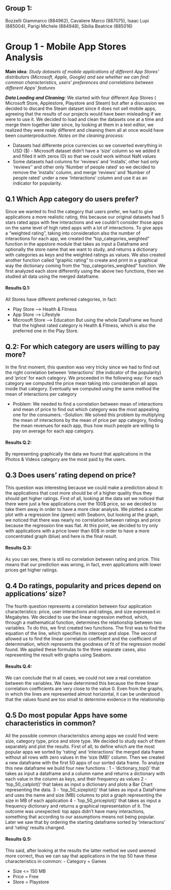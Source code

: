 ## Group 1: 
Bozzelli Giammarco (884962), Cavaliere Marco (887075), Isaac Lupi (885004), Parigi Michele (884948), Sibilia Beatrice (885016) 
# Group 1 - Mobile App Stores Analysis 
**Main idea**: _Study datasets of mobile applications of different App Stores’ distributors (Microsoft, Apple, Google) and see whether we can find: common characteristics, users’ preferences and correlations between different Apps’ features_ 

_**Data Loading and Cleaning**_: 
We started with four different App Stores ( Microsoft Store, Applestore, Playstore and Steam) but after a discussion we decided to discard the Steam dataset since it does not sell mobile apps, agreeing that the results of our projects would have been misleading if we were to use it. 
We decided to load and clean the datasets one at a time and merge them together later since, by looking at them in a text editor, we realized they were really different and cleaning them all at once would have been counterproductive. 
_Notes on the cleaning process_: 
- Datasets had differente price currencies so we converted everything in USD ($) - Microsoft dataset didn’t have a ‘size’ column so we added it and filled it with zeros (0) so that we could work without NaN values 
- Some datasets had columns for ‘reviews’ and ‘installs’, other had only ‘reviews’’ and other only ‘Number of people rated’ so we decided to remove the ‘installs’ column, and merge ‘reviews’ and ‘Number of people rated’ under a new ‘Interactions’ column and use it as an indicator for popularity. 

## Q.1 Which App category do users prefer? 
Since we wanted to find the category that users prefer, we had to give applications a more realistic rating, this because our original datasets had 5 stars rated apps with few interactions and we couldn’t consider those apps on the same level of high rated apps with a lot of interactions. To give apps a “weighted rating”, taking into consideration also the number of interactions for each app, we created the “top_categories_weighted” function in the appstore module that takes as input a Dataframe and optionally the store name that we want to study, and returns a dictionary with categories as keys and the weighted ratings as values. 
We also created another function called “graphic rating” to create and print in a graphical way the dictionary coming from the “top_categories_weighted” function. We first analyzed each store differently using the above two functions, then we studied all data using the merged dataframe. 
#### Results Q.1: 
All Stores have different preferred categories, in fact: 
- Play Store --> Health & Fitness 
- App Store --> Lifestyle 
- Microsoft Store --> Education 
But using the whole DataFrame we found that the highest rated category is Health & Fitness, which is also the preferred one in the Play Store.

## Q.2: For which category are users willing to pay more? 
In the first moment, this question was very tricky since we had to find out the right correlation between ‘interactions’ (the indicator of the popularity) and ‘price’ for each category. We proceeded in the following way: 
For each category we computed the price mean taking into consideration all apps inside that category. Eventually we computed using the same method the mean of interactions per category 
- Problem: We needed to find a correlation between mean of interactions and mean of price to find out which category was the most appealing one for the consumers. 
-Solution: We solved this problem by multiplying the mean of interactions by the mean of price per app category, finding the mean revenues for each app, thus how much people are willing to pay on average for each app category. 
#### Results Q.2: 
By representing graphically the data we found that applications in the Photos & Videos category are the most paid by the users. 

## Q.3 Does users’ rating depend on price? 
This question was interesting because we could make a prediction about it: the applications that cost more should be of a higher quality thus they should get higher ratings. 
First of all, looking at the data set we noticed that there were just a few applications over the 100$ price, so we decided to take them away in order to have a more clear analysis. 
We plotted a scatter plot with a regression line (green) with Seaborn, but looking at the graph, we noticed that there was nearly no correlation between ratings and price because the regression line was flat. At this point, we decided to try only with applications with a price lower than 60$ in order to have a more concentrated graph (blue) and here is the final result. 
#### Results Q.3: 
As you can see, there is still no correlation between rating and price. This means that our prediction was wrong, in fact, even applications with lower prices get higher ratings. 

## Q.4 Do ratings, popularity and prices depend on applications’ size? 
The fourth question represents a correlation between four application characteristics: price, user interactions and ratings, and size expressed in Megabytes. 
We decided to use the linear regression method, which, through a mathematical function, determines the relationship between two variables. To do this, we first created two functions. The
first was to find the equation of the line, which specifies its intercept and slope. The second allowed us to find the linear correlation coefficient and the coefficient of determination, which represents the goodness of fit of the regression model found. We applied these formulas to the three separate cases, also representing the result with graphs using Seaborn. 

#### Results Q.4:
We can conclude that in all cases, we could not see a real correlation between the variables. We have determined this because the three linear correlation coefficients are very close to the value 0. Even from the graphs, in which the lines are represented almost horizontal, it can be understood that the values found are too small to determine evidence in the relationship 

## Q.5 Do most popular Apps have some characteristics in common? 
All the possible common characteristics among apps we could find were: size, category type, price and store type. We decided to study each of them separately and plot the results. 
First of all, to define which are the most popular apps we sorted by ‘rating’ and ‘interactions’ the merged data frame without all rows with zero values in the ‘size (MB)’ column. Then we created a new dataframe with the first 50 apps of our sorted data frame. 
To analyze this new dataframe we build four new functions : 
1 - ‘dictionary_top()’ that takes as input a dataframe and a column name and returns a dictionary with each value in the column as keys, and their frequency as values 
2 - ‘top_50_catplot()’ that takes as input a dictionary and plots a Bar Chart representing the data. 3 - ‘top_50_sizeplot()’ that takes as input a DataFrame and uses the name and size (MB) columns to plot a graph representing the size in MB of each application 
4 - ‘top_50_priceplot()’ that takes as input a frequency dictionary and returns a graphical representation of it. 
The outcome was unexpected: top apps didn’t have many interactions, something that according to our assumptions means not being popular. 
Later we saw that by ordering the starting dataframe sorted by ‘interactions’ and ‘rating’ results changed. 
#### Results Q.5:
This said, after looking at the results the latter method we used seemed more correct, thus we can say that applications in the top 50 have these characteristics in common: - Category = Games 
- Size <= 150 MB 
- Price = Free 
- Store = Playstore

